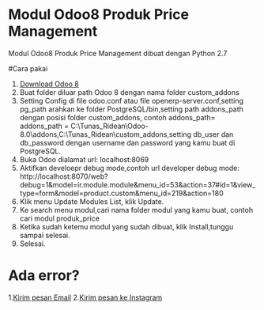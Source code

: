 # Modul Odoo8 Produk Price Management
Modul Odoo8 Produk Price Management dibuat dengan Python 2.7

#Cara pakai
1. [Download Odoo 8](https://nightly.odoo.com/8.0/nightly/)
2. Buat folder diluar path Odoo 8 dengan nama folder custom_addons
3. Setting Config di file odoo.conf atau file openerp-server.conf,setting pg_path arahkan ke folder PostgreSQL/bin,setting path addons_path dengan posisi folder custom_addons, contoh addons_path= addons_path = C:\Tunas_Ridean\Odoo-8.0\addons,C:\Tunas_Ridean\custom_addons,setting db_user dan db_password dengan username dan password yang kamu buat di PostgreSQL.
4. Buka Odoo dialamat url: localhost:8069
5. Aktifkan develoepr debug mode,contoh url developer debug mode: http://localhost:8070/web?debug=1&model=ir.module.module&menu_id=53&action=37#id=1&view_type=form&model=product.custom&menu_id=219&action=180
6. Klik menu Update Modules List, klik Update.
7. Ke search menu modul,cari nama folder modul yang kamu buat, contoh cari modul produk_price
8. Ketika sudah ketemu modul yang sudah dibuat, klik Install,tunggu sampai selesai.
9. Selesai.


# Ada error?
1.[Kirim pesan Email](https://mailto:anandaraufm@gmail.com)
2.[Kirim pesan ke Instagram](https://www.instagram.com/anandaraufm00)

